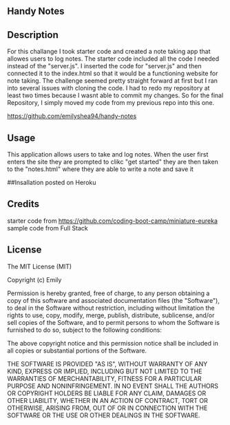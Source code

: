 ## Handy Notes



## Description
For this challange I took starter code and created a note taking app that allowes users to log notes. 
The starter code included all the code I needed instead of the "server.js". I inserted the code for "server.js" and then connected it to the index.html so that it would be a functioning website for note taking.
The challenge seemed pretty straight forward at first but I ran into several issues with cloning the code. I had to redo my repository at least two times because I wasnt able to commit my changes. So for the final Repository, I simply moved my code from my previous repo into this one. 

https://github.com/emilyshea94/handy-notes

## Usage
This application allows users to take and log notes.
When the user first enters the site they are prompted to clikc "get started" they are then taken to the "notes.html" where they are able to write a note and save it


##Insallation 
posted on Heroku


## Credits
starter code from https://github.com/coding-boot-camp/miniature-eureka
sample code from Full Stack 


## License
The MIT License (MIT)

Copyright (c) Emily

Permission is hereby granted, free of charge, to any person obtaining a copy of this software and associated documentation files (the "Software"), to deal in the Software without restriction, including without limitation the rights to use, copy, modify, merge, publish, distribute, sublicense, and/or sell copies of the Software, and to permit persons to whom the Software is furnished to do so, subject to the following conditions:

The above copyright notice and this permission notice shall be included in all copies or substantial portions of the Software.

THE SOFTWARE IS PROVIDED "AS IS", WITHOUT WARRANTY OF ANY KIND, EXPRESS OR IMPLIED, INCLUDING BUT NOT LIMITED TO THE WARRANTIES OF MERCHANTABILITY, FITNESS FOR A PARTICULAR PURPOSE AND NONINFRINGEMENT. IN NO EVENT SHALL THE AUTHORS OR COPYRIGHT HOLDERS BE LIABLE FOR ANY CLAIM, DAMAGES OR OTHER LIABILITY, WHETHER IN AN ACTION OF CONTRACT, TORT OR OTHERWISE, ARISING FROM, OUT OF OR IN CONNECTION WITH THE SOFTWARE OR THE USE OR OTHER DEALINGS IN THE SOFTWARE.
